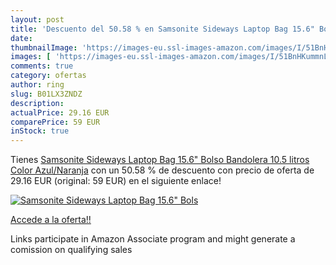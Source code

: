 ```yaml
---
layout: post
title: 'Descuento del 50.58 % en Samsonite Sideways Laptop Bag 15.6" Bols'
date: 
thumbnailImage: 'https://images-eu.ssl-images-amazon.com/images/I/51BnHKummnL._SL200_.jpg'
images: [ 'https://images-eu.ssl-images-amazon.com/images/I/51BnHKummnL._SL200_.jpg' ]
comments: true
category: ofertas
author: ring
slug: B01LX3ZNDZ
description:
actualPrice: 29.16 EUR
comparePrice: 59 EUR
inStock: true
---
```


Tienes [Samsonite Sideways Laptop Bag 15.6" Bolso Bandolera  10.5 litros  Color Azul/Naranja](https://www.amazon.es/dp/B01LX3ZNDZ/?tag=tolees-21) con un 50.58 % de descuento con precio de oferta de 29.16 EUR (original: 59 EUR) en el siguiente enlace!

[![Samsonite Sideways Laptop Bag 15.6" Bols](https://images-eu.ssl-images-amazon.com/images/I/51BnHKummnL._SL200_.jpg)](https://www.amazon.es/dp/B01LX3ZNDZ/?tag=tolees-21)

[Accede a la oferta!!](https://www.amazon.es/dp/B01LX3ZNDZ/?tag=tolees-21)

Links participate in Amazon Associate program and might generate a comission on qualifying sales


